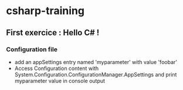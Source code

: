 # csharp-training

## First exercice : Hello C# ! 

### Configuration file

- add an appSettings entry named 'myparameter' with value 'foobar'
- Access Configuration content with System.Configuration.ConfigurationManager.AppSettings and print myparameter value in console output 
